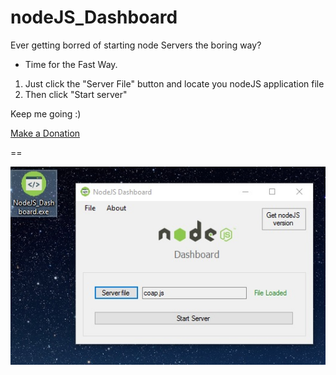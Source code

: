 # nodeJS_Dashboard


Ever getting borred of starting node Servers the boring way?



* Time for the Fast Way.

1. Just click the "Server File" button and locate you nodeJS application file
2. Then click "Start server"





Keep me going :)


[Make a Donation](https://www.paypal.me/ACincarevic) 



==


![Alt text](https://github.com/aCo0o/nodeJS_Dashboard/blob/master/UI.jpg?raw=true "nodeJS Dashboard")



